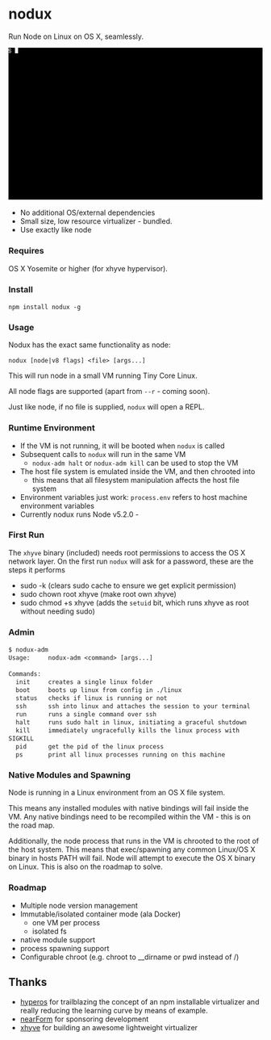 # nodux

Run Node on Linux on OS X, seamlessly.

![nodux](./demo.gif)

* No additional OS/external dependencies
* Small size, low resource virtualizer - bundled.
* Use exactly like node

### Requires

OS X Yosemite or higher (for xhyve hypervisor).

### Install

```
npm install nodux -g
```

### Usage

Nodux has the exact same functionality as node:

```
nodux [node|v8 flags] <file> [args...]
```

This will run node in a small VM running Tiny Core Linux.

All node flags are supported (apart from `--r` - coming soon).

Just like node, if no file is supplied, `nodux` will open a REPL.


### Runtime Environment

* If the VM is not running, it will be booted when `nodux` is called
* Subsequent calls to `nodux` will run in the same VM
  * `nodux-adm halt` or `nodux-adm kill` can be used to stop the VM
* The host file system is emulated inside the VM, and then chrooted into
  * this means that all filesystem manipulation affects the host file system
* Environment variables just work: `process.env` refers to host machine environment variables
* Currently nodux runs Node v5.2.0 - 

### First Run

The `xhyve` binary (included) needs root permissions to 
access the OS X network layer. On the first run `nodux`
will ask for a password, these are the steps it performs

* sudo -k (clears sudo cache to ensure we get explicit permission)
* sudo chown root xhyve (make root own xhyve)
* sudo chmod +s xhyve (adds the `setuid` bit, which runs xhyve as root without needing sudo)

### Admin

```
$ nodux-adm
Usage:     nodux-adm <command> [args...]

Commands:
  init     creates a single linux folder
  boot     boots up linux from config in ./linux
  status   checks if linux is running or not
  ssh      ssh into linux and attaches the session to your terminal
  run      runs a single command over ssh
  halt     runs sudo halt in linux, initiating a graceful shutdown
  kill     immediately ungracefully kills the linux process with SIGKILL
  pid      get the pid of the linux process
  ps       print all linux processes running on this machine
```


### Native Modules and Spawning

Node is running in a Linux environment from an OS X file system.

This means any installed modules with native bindings will fail
inside the VM. Any native bindings need to be recompiled within 
the VM - this is on the road map.

Additionally, the node process that runs in the VM is chrooted
to the root of the host system. This means that exec/spawning 
any common Linux/OS X binary in hosts PATH will fail. Node will attempt to execute the OS X binary on Linux. This is also on
the roadmap to solve. 


### Roadmap

* Multiple node version management
* Immutable/isolated container mode (ala Docker)
  * one VM per process
  * isolated fs
* native module support
* process spawning support
* Configurable chroot (e.g. chroot to __dirname or pwd instead of /)


## Thanks

* [hyperos](https://github.com/maxogden/linux) for trailblazing the concept of an npm installable virtualizer and really reducing the learning curve by means of example.
* [nearForm](http://nearform.com) for sponsoring development
* [xhyve](https://github.com/mist64/xhyve) for building an awesome lightweight virtualizer
